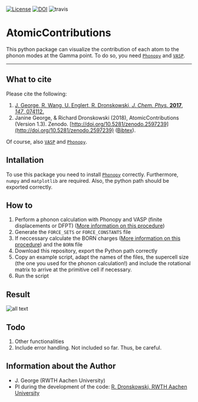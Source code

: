 [![License](https://img.shields.io/badge/License-BSD%203--Clause-blue.svg)](https://github.com/JaGeo/AtomicContributions/blob/master/LICENSE) [![DOI](https://zenodo.org/badge/110969681.svg)](https://zenodo.org/badge/latestdoi/110969681) ![travis](https://travis-ci.org/JaGeo/AtomicContributions.svg?branch=master)

# AtomicContributions
This python package can visualize the contribution of each atom to the phonon modes at the Gamma point. To do so, you need [```Phonopy```](https://github.com/atztogo/phonopy) and [```VASP```](https://www.vasp.at/). 
<hr></hr>

What to cite
------------
Please cite the following:
1. [J. George, R. Wang, U. Englert, R. Dronskowski, *J. Chem. Phys.* **2017**, *147*, 074112.](https://doi.org/10.1063/1.4985886) 
2. Janine George, & Richard Dronskowski (2018), AtomicContributions (Version 1.3). Zenodo. [http://doi.org/10.5281/zenodo.2597239](http://doi.org/10.5281/zenodo.2597239) ([Bibtex](http://doi.org/10.5281/zenodo.2597239/export/hx)). 

Of course, also [```VASP```](https://www.vasp.at/) and [```Phonopy```](https://github.com/atztogo/phonopy).

Intallation
-----------
To use this package you need to install [```Phonopy```](https://github.com/atztogo/phonopy) correctly. Furthermore, ```numpy``` and ```matplotlib``` are required. Also, the python path should be exported correctly. 

How to
--------
1. Perform a phonon calculation with Phonopy and VASP (finite displacements or DFPT) ([More information on this procedure](https://atztogo.github.io/phonopy/procedure.html))
2. Generate the ```FORCE_SETS``` or ```FORCE_CONSTANTS``` file
3. If neccessary calculate the BORN charges ([More information on this procedure](https://atztogo.github.io/phonopy/procedure.html)) and the ```BORN``` file
4. Download this repository, export the Python path correctly
5. Copy an example script, adapt the names of the files, the supercell size (the one you used for the phonon calculation!) and include the rotational matrix to arrive at the primitive cell if necessary.  
6. Run the script

Result
------

![all text](https://github.com/JaGeo/AtomicContributions/blob/master/Doc/allmodes.png)


Todo
--------
1. Other functionalities
2. Include error handling. Not included so far. Thus, be careful.

Information about the Author
--------

- J. George (RWTH Aachen University)
- PI during the development of the code: [R. Dronskowski, RWTH Aachen University](http://www.ssc.rwth-aachen.de/)

